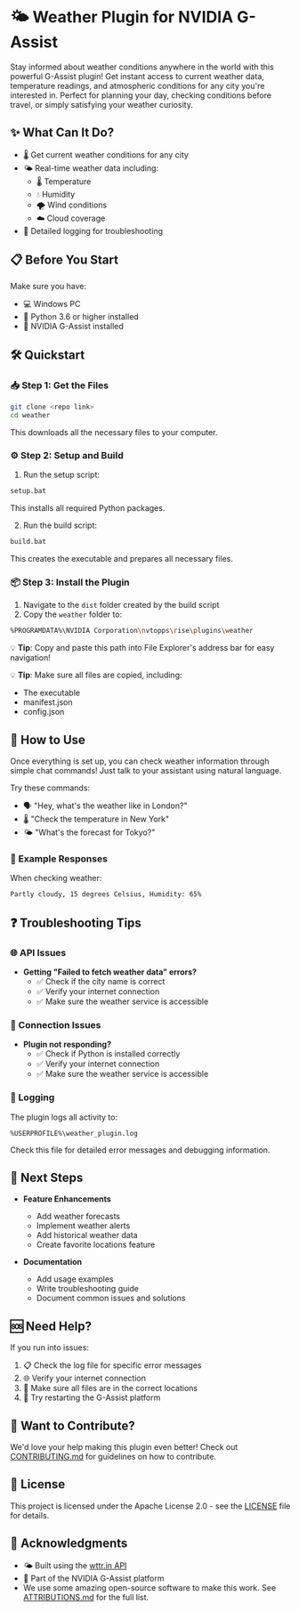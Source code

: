 # 🌤️ Weather Plugin for NVIDIA G-Assist

Stay informed about weather conditions anywhere in the world with this powerful G-Assist plugin! Get instant access to current weather data, temperature readings, and atmospheric conditions for any city you're interested in. Perfect for planning your day, checking conditions before travel, or simply satisfying your weather curiosity.

## ✨ What Can It Do?
- 🌡️ Get current weather conditions for any city
- 🌤️ Real-time weather data including:
  - 🌡️ Temperature
  - 💧 Humidity
  - 🌪️ Wind conditions
  - ☁️ Cloud coverage
- 📝 Detailed logging for troubleshooting

## 📋 Before You Start
Make sure you have:
- 💻 Windows PC
- 🐍 Python 3.6 or higher installed
- 🚀 NVIDIA G-Assist installed

## 🛠️ Quickstart

### 📥 Step 1: Get the Files
```bash
git clone <repo link>
cd weather
```
This downloads all the necessary files to your computer.

### ⚙️ Step 2: Setup and Build
1. Run the setup script:
```bash
setup.bat
```
This installs all required Python packages.

2. Run the build script:
```bash
build.bat
```
This creates the executable and prepares all necessary files.

### 📦 Step 3: Install the Plugin
1. Navigate to the `dist` folder created by the build script
2. Copy the `weather` folder to:
```bash
%PROGRAMDATA%\NVIDIA Corporation\nvtopps\rise\plugins\weather
```
💡 **Tip**: Copy and paste this path into File Explorer's address bar for easy navigation!

💡 **Tip**: Make sure all files are copied, including:
- The executable
- manifest.json
- config.json

## 💬 How to Use
Once everything is set up, you can check weather information through simple chat commands! Just talk to your assistant using natural language.

Try these commands:
- 🗣️ "Hey, what's the weather like in London?"
- 🌡️ "Check the temperature in New York"
- 🌤️ "What's the forecast for Tokyo?"

### 📝 Example Responses

When checking weather:
```text
Partly cloudy, 15 degrees Celsius, Humidity: 65%
```

## ❓ Troubleshooting Tips

### 🌐 API Issues
- **Getting "Failed to fetch weather data" errors?**
  - ✅ Check if the city name is correct
  - ✅ Verify your internet connection
  - ✅ Make sure the weather service is accessible

### 📡 Connection Issues
- **Plugin not responding?**
  - ✅ Check if Python is installed correctly
  - ✅ Verify your internet connection
  - ✅ Make sure the weather service is accessible

### 📝 Logging
The plugin logs all activity to:
```
%USERPROFILE%\weather_plugin.log
```
Check this file for detailed error messages and debugging information.

## 🚀 Next Steps
- **Feature Enhancements**
  - Add weather forecasts
  - Implement weather alerts
  - Add historical weather data
  - Create favorite locations feature

- **Documentation**
  - Add usage examples
  - Write troubleshooting guide
  - Document common issues and solutions

## 🆘 Need Help?
If you run into issues:
1. 📋 Check the log file for specific error messages
2. 🌐 Verify your internet connection
3. 📂 Make sure all files are in the correct locations
4. 🔄 Try restarting the G-Assist platform

## 👥 Want to Contribute?
We'd love your help making this plugin even better! Check out [CONTRIBUTING.md](CONTRIBUTING.md) for guidelines on how to contribute.

## 📄 License
This project is licensed under the Apache License 2.0 - see the [LICENSE](LICENSE) file for details.

## 🙏 Acknowledgments
- 🌤️ Built using the [wttr.in API](https://wttr.in/)
- 🚀 Part of the NVIDIA G-Assist platform
- We use some amazing open-source software to make this work. See [ATTRIBUTIONS.md](ATTRIBUTIONS.md) for the full list.
